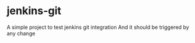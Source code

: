 # jenkins-git

A simple project to test jenkins git integration
And it should be triggered by any change   
